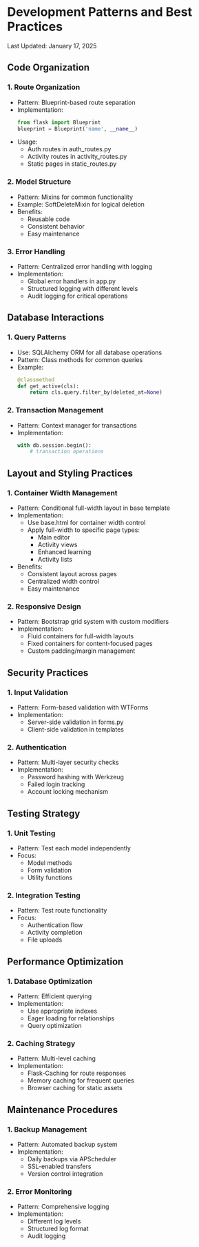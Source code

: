 # Development Patterns and Best Practices
Last Updated: January 17, 2025

## Code Organization

### 1. Route Organization
- Pattern: Blueprint-based route separation
- Implementation:
  ```python
  from flask import Blueprint
  blueprint = Blueprint('name', __name__)
  ```
- Usage:
  * Auth routes in auth_routes.py
  * Activity routes in activity_routes.py
  * Static pages in static_routes.py

### 2. Model Structure
- Pattern: Mixins for common functionality
- Example: SoftDeleteMixin for logical deletion
- Benefits:
  * Reusable code
  * Consistent behavior
  * Easy maintenance

### 3. Error Handling
- Pattern: Centralized error handling with logging
- Implementation:
  * Global error handlers in app.py
  * Structured logging with different levels
  * Audit logging for critical operations

## Database Interactions

### 1. Query Patterns
- Use: SQLAlchemy ORM for all database operations
- Pattern: Class methods for common queries
- Example:
  ```python
  @classmethod
  def get_active(cls):
      return cls.query.filter_by(deleted_at=None)
  ```

### 2. Transaction Management
- Pattern: Context manager for transactions
- Implementation:
  ```python
  with db.session.begin():
      # transaction operations
  ```

## Layout and Styling Practices

### 1. Container Width Management
- Pattern: Conditional full-width layout in base template
- Implementation:
  * Use base.html for container width control
  * Apply full-width to specific page types:
    - Main editor
    - Activity views
    - Enhanced learning
    - Activity lists
- Benefits:
  * Consistent layout across pages
  * Centralized width control
  * Easy maintenance

### 2. Responsive Design
- Pattern: Bootstrap grid system with custom modifiers
- Implementation:
  * Fluid containers for full-width layouts
  * Fixed containers for content-focused pages
  * Custom padding/margin management

## Security Practices

### 1. Input Validation
- Pattern: Form-based validation with WTForms
- Implementation:
  * Server-side validation in forms.py
  * Client-side validation in templates

### 2. Authentication
- Pattern: Multi-layer security checks
- Implementation:
  * Password hashing with Werkzeug
  * Failed login tracking
  * Account locking mechanism

## Testing Strategy

### 1. Unit Testing
- Pattern: Test each model independently
- Focus:
  * Model methods
  * Form validation
  * Utility functions

### 2. Integration Testing
- Pattern: Test route functionality
- Focus:
  * Authentication flow
  * Activity completion
  * File uploads

## Performance Optimization

### 1. Database Optimization
- Pattern: Efficient querying
- Implementation:
  * Use appropriate indexes
  * Eager loading for relationships
  * Query optimization

### 2. Caching Strategy
- Pattern: Multi-level caching
- Implementation:
  * Flask-Caching for route responses
  * Memory caching for frequent queries
  * Browser caching for static assets

## Maintenance Procedures

### 1. Backup Management
- Pattern: Automated backup system
- Implementation:
  * Daily backups via APScheduler
  * SSL-enabled transfers
  * Version control integration

### 2. Error Monitoring
- Pattern: Comprehensive logging
- Implementation:
  * Different log levels
  * Structured log format
  * Audit logging